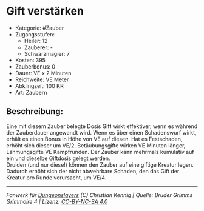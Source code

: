 # Gift verstärken  
- Kategorie: #Zauber  
- Zugangsstufen:  
  - Heiler: 12  
  - Zauberer: -  
  - Schwarzmagier: 7  
- Kosten: 395  
- Zauberbonus: 0  
- Dauer: VE x 2 Minuten  
- Reichweite: VE Meter  
- Abklingzeit: 100 KR  
- Art: Zaubern     

## Beschreibung:
Eine mit diesem Zauber belegte Dosis Gift wirkt effektiver, wenn es während der Zauberdauer angewandt wird. Wenn es über einen Schadenswurf wirkt, erhält es einen Bonus in Höhe von VE auf diesen. Hat es Festschaden, erhöht sich dieser um VE/2. Betäubungsgifte wirken VE Minuten länger, Lähmungsgifte VE Kampfrunden. Der Zauber kann mehrmals kumulativ auf ein und dieselbe Giftdosis gelegt werden.<br>Druiden (und nur diese!) können den Zauber auf eine giftige Kreatur legen.<br>Dadurch erhöht sich der nicht abwehrbare Schaden, den das Gift der Kreatur pro Runde verursacht, um VE/4.


___
*Fanwerk für [Dungeonslayers](https://www.dungeonslayers.net/) (C) Christian Kennig | Quelle: Bruder Grimms Grimmoire 4 | Lizenz: [CC-BY-NC-SA 4.0](https://creativecommons.org/licenses/by-nc-sa/4.0/deed.de)*